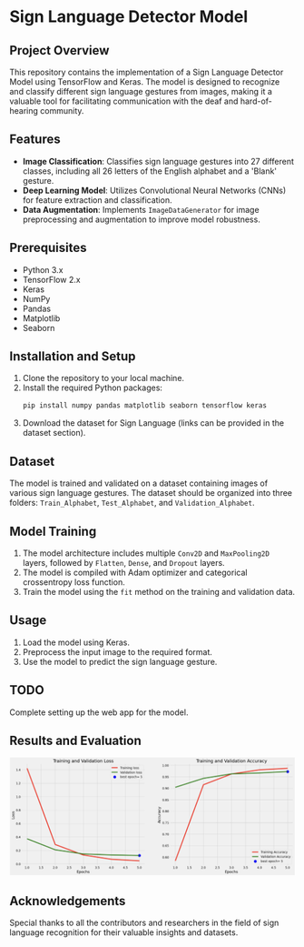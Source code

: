 # Sign Language Detector Model

## Project Overview
This repository contains the implementation of a Sign Language Detector Model using TensorFlow and Keras. The model is designed to recognize and classify different sign language gestures from images, making it a valuable tool for facilitating communication with the deaf and hard-of-hearing community.

## Features
- **Image Classification**: Classifies sign language gestures into 27 different classes, including all 26 letters of the English alphabet and a 'Blank' gesture.
- **Deep Learning Model**: Utilizes Convolutional Neural Networks (CNNs) for feature extraction and classification.
- **Data Augmentation**: Implements `ImageDataGenerator` for image preprocessing and augmentation to improve model robustness.

## Prerequisites
- Python 3.x
- TensorFlow 2.x
- Keras
- NumPy
- Pandas
- Matplotlib
- Seaborn

## Installation and Setup
1. Clone the repository to your local machine.
2. Install the required Python packages:
   ```bash
   pip install numpy pandas matplotlib seaborn tensorflow keras
   ```
3. Download the dataset for Sign Language (links can be provided in the dataset section).

## Dataset
The model is trained and validated on a dataset containing images of various sign language gestures. The dataset should be organized into three folders: `Train_Alphabet`, `Test_Alphabet`, and `Validation_Alphabet`.

## Model Training
1. The model architecture includes multiple `Conv2D` and `MaxPooling2D` layers, followed by `Flatten`, `Dense`, and `Dropout` layers.
2. The model is compiled with Adam optimizer and categorical crossentropy loss function.
3. Train the model using the `fit` method on the training and validation data.

## Usage
1. Load the model using Keras.
2. Preprocess the input image to the required format.
3. Use the model to predict the sign language gesture.

## TODO

Complete setting up the web app for the model.

## Results and Evaluation

![alt text](https://github.com/qqmath/sign-language/blob/main/performance.png
)


## Acknowledgements
Special thanks to all the contributors and researchers in the field of sign language recognition for their valuable insights and datasets.

